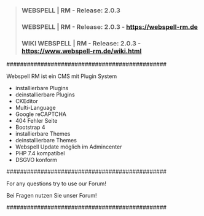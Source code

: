 >											  
>### WEBSPELL | RM - Release: 2.0.3
>						   
>### WEBSPELL | RM - Release: 2.0.3 - https://webspell-rm.de
>
>### WIKI WEBSPELL | RM - Release: 2.0.3 - https://www.webspell-rm.de/wiki.html
>

###############################################

Webspell RM ist ein CMS mit Plugin System

- installierbare Plugins
- deinstallierbare Plugins
- CKEditor
- Multi-Language
- Google reCAPTCHA
- 404 Fehler Seite
- Bootstrap 4
- installierbare Themes
- deinstallierbare Themes
- Webspell Update möglich im Admincenter
- PHP 7.4 kompatibel
- DSGVO konform

###############################################

For any questions try to use our Forum!

Bei Fragen nutzen Sie unser Forum!

###############################################

